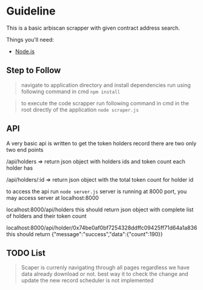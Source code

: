 # Guideline

This is a basic arbiscan scrapper with given contract address search.

Things you'll need:

* [Node.js](https://nodejs.org)


## Step to Follow

> navigate to application directory and install dependencies run using following command in cmd `npm install`

> to execute the code scrapper run following command in cmd in the root directly of the application `node scraper.js`


## API

A very basic api is written to get the token holders record
there are two only two end points 

/api/holders => return json object with  holders ids and token count each holder has

/api/holders/:id => return json object with the total token count for holder id

to access the api run `node server.js` 
server is running at 8000 port, you may access server at localhost:8000

localhost:8000/api/holders
this should return json object with complete list of holders and their token count

localhost:8000/api/holder/0x74be0af0bf7254328ddffc09425ff71d64a1a836
this should return 
{"message":"success","data":{"count":190}}



## TODO List

> Scaper is currenly navigating through all pages regardless we have data already download or not. best way it to check the change and update the new record
> scheduler is not implemented

